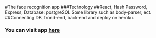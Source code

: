#The face recognition app
###Technology
##React, Hash Password, Express, Database: postgreSQL Some library such as body-parser, ect.
##Connecting DB, frond-end, back-end and deploy on heroku.
### You can visit app [here](https://facerecognition-frondend.herokuapp.com/)
